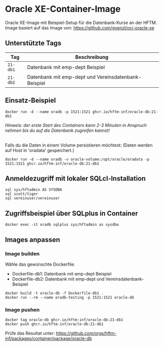 Oracle XE-Container-Image
============================
Oracle XE-Image mit Beispiel-Setup für die Datenbank-Kurse an der HFTM.  
Image basiert auf das Image von: https://github.com/gvenzl/oci-oracle-xe
  

## Unterstützte Tags

| Tag | Beschreibung |
| --- | --- |
| `21-db1` | Datenbank mit emp-dept Beispiel |
| `21-db2` | Datenbank mit emp-dept und Vereinsdatenbank-Beispiel |


## Einsatz-Beispiel
```
docker run -d --name oradb -p 1521:1521 ghcr.io/hftm-inf/oracle-db:21-db1
```

*Hinweis: der erste Start des Containers kann 2-3 Minuten in Anspruch nehmen bis du auf die Datenbank zugreifen kannst!*
<br>
<br>
  
Falls du die Daten in einem Volume persistieren möchtest: (Daten werden auf Host in 'oradata' gespeichert.)
```
docker run -d --name oradb -v oracle-volume:/opt/oracle/oradata -p 1521:1521 ghcr.io/hftm-inf/oracle-db:21-db1
```

## Anmeldezugriff mit lokaler SQLcl-Installation  
```
sql sys/hftadmin AS SYSDBA
sql scott/tiger
sql vereinuser/vereinuser
```

## Zugriffsbeispiel über SQLplus in Container
```
docker exec -it oradb sqlplus sys/hftadmin as sysdba
```

## Images anpassen
### Image builden
Wähle das gewünschte Dockerfile:  
- Dockerfile-db1: Datenbank mit emp-dept Beispiel
- Dockerfile-db2: Datenbank mit emp-dept und Vereinsdatenbank-Beispiel
  
```
docker build -t oracle-db -f Dockerfile-db1 .
docker run --rm --name oradb-testing -p 1521:1521 oracle-db
```

### Image pushen
```
docker tag oracle-db ghcr.io/hftm-inf/oracle-db:21-db1
docker push ghcr.io/hftm-inf/oracle-db:21-db1
```

Prüfe das Resultat unter: https://github.com/orgs/hftm-inf/packages/container/package/oracle-db